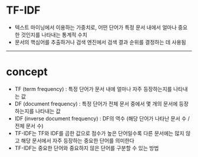 # TF-IDF
- 텍스트 마이닝에서 이용하는 가중치로, 어떤 단어가 특정 문서 내에서 얼마나 중요한 것인지를 나타내는 통계적 수치
- 문서의 핵심어를 추출하거나 검색 엔진에서 검색 결과 순위를 결정하는 데 사용됨
***
# concept
- TF (term frequency) : 특정 단어가 문서 내에 얼마나 자주 등장하는지를 나타내는 값
- DF (document frequency) : 특정 단어가 전체 문서 중에서 몇 개의 문서에 등장하는지를 나타내는 값 
- IDF (inverse document frequency) : DF의 역수 (해당 단어가 나타난 문서 수 / 전체 문서 수) 
- TF-IDF는 TF와 IDF를 곱한 값으로 점수가 높은 단어일수록 다른 문서에는 많지 않고 해당 문서에서 자주 등장하는 중요한 단어를 의미한다
- TF-IDF는 중요한 단어와 중요하지 않은 단어를 구분할 수 있는 방법
